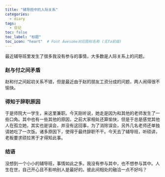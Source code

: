 ```yaml
---
title: "辅导班中的人际关系"
categories:
  - diary
tags:
  - 日记
toc: false
toc_label: "标题"
toc_icon: "heart"  # Font Awesome对应图标名称 (无fa前缀)	
---
```

最近辅导班里发生了很多我没有参与的事情，大多数是人际关系上的问题。<br>

### 赵与付之间矛盾
赵和付之间起初关系不错，但是最近由于赵的朋友工资分成的问题，两人闹得很不愉快。
 
### 得知于辞职原因
于是师院大一学生，来这里兼职。今天刚听说，她走是因为和其他的老师发生了一些口角。其中也有一些其他的原因，之前大家相处还算愉快，但是于总是感觉其他人在孤立她，其实也是误会，并没有这回事，为了消除误会，另外几名老师还单独请她吃了一次饭。诸多原因下，使得于最终辞职不干。今天去了辅导班，听硕讲，老板要求硕拉黑于才得知此事。

### 结语
没想到一个小小的辅导班，事情如此之多。我没有参与其中，也不想参与其中。人生在世，自己开心且不影响别人是最好的。彼此间相处的融洽一点不好吗？


